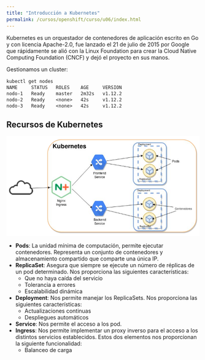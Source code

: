 ```yaml
---
title: "Introducción a Kubernetes"
permalink: /cursos/openshift/curso/u06/index.html
---
```


Kubernetes es un orquestador de contenedores de aplicación escrito en Go y con licencia Apache-2.0, fue lanzado el 21 de julio de 2015 por Google que rápidamente se alió con la Linux Foundation para crear la Cloud Native Computing Foundation (CNCF) y dejó el proyecto en sus manos.

Gestionamos un cluster:

    kubectl get nodes
    NAME     STATUS   ROLES    AGE     VERSION
    nodo-1   Ready    master   2m32s   v1.12.2
    nodo-2   Ready    <none>   42s     v1.12.2
    nodo-3   Ready    <none>   42s     v1.12.2

## Recursos de Kubernetes

![recursos](img/recursos.png)

* **Pods**: La unidad mínima de computación, permite ejecutar contenedores. Representa un conjunto de contenedores y almacenamiento compartido que comparte una única IP.
* **ReplicaSet**: Asegura que siempre se ejecute un número de réplicas de un pod determinado. Nos proporciona las siguientes características:
    * Que no haya caída del servicio
    * Tolerancia a errores
    * Escalabilidad dinámica
* **Deployment**: Nos permite manejar los ReplicaSets. Nos proporciona las siguientes características:
    * Actualizaciones continuas
    * Despliegues automáticos
* **Service**: Nos permite el acceso a los pod.
* **Ingress**: Nos permite implementar un proxy inverso para el acceso a los distintos servicios establecidos. Estos dos elementos nos proporcionan la siguiente funcionalidad:
    * Balanceo de carga

